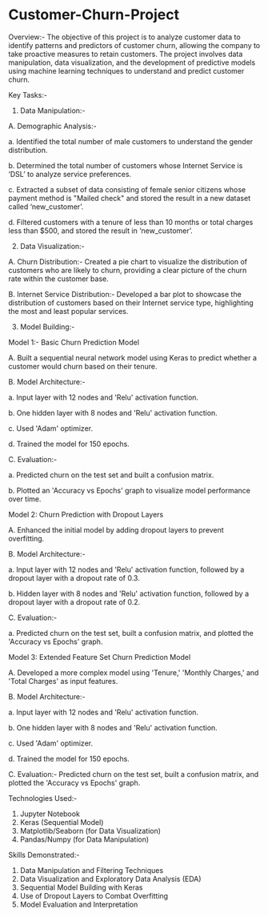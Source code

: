 # Customer-Churn-Project

Overview:- The objective of this project is to analyze customer data to identify patterns and predictors of customer churn, allowing the company to take proactive measures to retain customers. The project involves data manipulation, data visualization, and the development of predictive models using machine learning techniques to understand and predict customer churn.

Key Tasks:-

1. Data Manipulation:-

A. Demographic Analysis:-

a. Identified the total number of male customers to understand the gender distribution.

b. Determined the total number of customers whose Internet Service is ‘DSL’ to analyze service preferences.

c. Extracted a subset of data consisting of female senior citizens whose payment method is "Mailed check" and stored the result in a new dataset called ‘new_customer’.

d. Filtered customers with a tenure of less than 10 months or total charges less than $500, and stored the result in ‘new_customer’.

2. Data Visualization:-

A. Churn Distribution:- Created a pie chart to visualize the distribution of customers who are likely to churn, providing a clear picture of the churn rate within the customer base.

B. Internet Service Distribution:- Developed a bar plot to showcase the distribution of customers based on their Internet service type, highlighting the most and least popular services.

3. Model Building:-

Model 1:- Basic Churn Prediction Model

A. Built a sequential neural network model using Keras to predict whether a customer would churn based on their tenure.

B. Model Architecture:-

a. Input layer with 12 nodes and 'Relu' activation function.

b. One hidden layer with 8 nodes and 'Relu' activation function.

c. Used 'Adam' optimizer.

d. Trained the model for 150 epochs.

C. Evaluation:-

a. Predicted churn on the test set and built a confusion matrix.

b. Plotted an 'Accuracy vs Epochs' graph to visualize model performance over time.

Model 2: Churn Prediction with Dropout Layers

A. Enhanced the initial model by adding dropout layers to prevent overfitting.

B. Model Architecture:-

a. Input layer with 12 nodes and 'Relu' activation function, followed by a dropout layer with a dropout rate of 0.3.

b. Hidden layer with 8 nodes and 'Relu' activation function, followed by a dropout layer with a dropout rate of 0.2.

C. Evaluation:-

a. Predicted churn on the test set, built a confusion matrix, and plotted the 'Accuracy vs Epochs' graph.

Model 3: Extended Feature Set Churn Prediction Model

A. Developed a more complex model using 'Tenure,' 'Monthly Charges,' and 'Total Charges' as input features.

B. Model Architecture:-

a. Input layer with 12 nodes and 'Relu' activation function.

b. One hidden layer with 8 nodes and 'Relu' activation function.

c. Used 'Adam' optimizer.

d. Trained the model for 150 epochs.

C. Evaluation:- Predicted churn on the test set, built a confusion matrix, and plotted the 'Accuracy vs Epochs' graph.

Technologies Used:-

1. Jupyter Notebook
2. Keras (Sequential Model)
3. Matplotlib/Seaborn (for Data Visualization)
4. Pandas/Numpy (for Data Manipulation)

Skills Demonstrated:-

1. Data Manipulation and Filtering Techniques
2. Data Visualization and Exploratory Data Analysis (EDA)
3. Sequential Model Building with Keras
4. Use of Dropout Layers to Combat Overfitting
5. Model Evaluation and Interpretation
